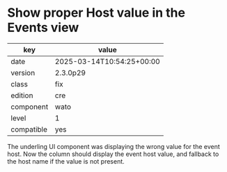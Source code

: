 [//]: # (werk v2)
# Show proper Host value in the Events view

key        | value
---------- | ---
date       | 2025-03-14T10:54:25+00:00
version    | 2.3.0p29
class      | fix
edition    | cre
component  | wato
level      | 1
compatible | yes

The underling UI component was displaying the wrong value for the event host. Now
the column should display the event host value, and fallback to the host name if
the value is not present.
